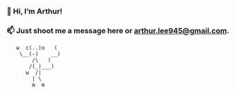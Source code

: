 ### 👋 Hi, I’m Arthur!
### 📫 Just shoot me a message here or  <a href = "mailto:arthur.lee945@gmail.com" target ="_blank">arthur.lee945@gmail.com</a>.
```
   w  c(..)o   (
    \__(-)    __)
        /\   (
       /(_)___)
      w  /|
        | \
        m  m
```



